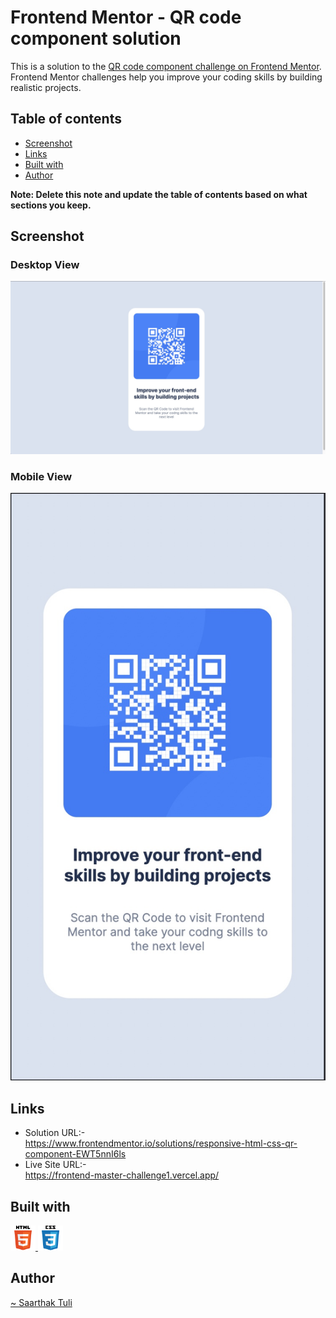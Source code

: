 # Frontend Mentor - QR code component solution

This is a solution to the [QR code component challenge on Frontend Mentor](https://www.frontendmentor.io/challenges/qr-code-component-iux_sIO_H). Frontend Mentor challenges help you improve your coding skills by building realistic projects.

## Table of contents

- [Screenshot](#screenshot)
- [Links](#links)
- [Built with](#built-with)
- [Author](#author)

**Note: Delete this note and update the table of contents based on what sections you keep.**

## Screenshot

### Desktop View

![](./design/final/desktop-view.jpg)

### Mobile View

![](./design/final/mobile-view.jpg)

## Links

- Solution URL:- <br />https://www.frontendmentor.io/solutions/responsive-html-css-qr-component-EWT5nnI6ls
- Live Site URL:- <br />https://frontend-master-challenge1.vercel.app/

## Built with

<a href="https://www.w3.org/html/" target="_blank" rel="noreferrer"> <img src="https://raw.githubusercontent.com/devicons/devicon/master/icons/html5/html5-original-wordmark.svg" alt="html5" width="40" height="40"/> </a>
<a href="https://www.w3schools.com/css/" target="_blank" rel="noreferrer"> <img src="https://raw.githubusercontent.com/devicons/devicon/master/icons/css3/css3-original-wordmark.svg" alt="css3" width="40" height="40"/> </a>

## Author

[ ~ Saarthak Tuli](https://github.com/SaarthakTuli)
